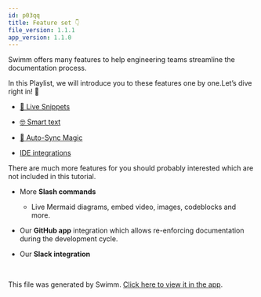 ```yaml
---
id: p03qq
title: Feature set 👇
file_version: 1.1.1
app_version: 1.1.0
---
```


Swimm offers many features to help engineering teams streamline the documentation process.

In this Playlist, we will introduce you to these features one by one.Let’s dive right in! 🌊

*   [👀 Live Snippets](live-snippets.mio0y.sw.md)
    
*   [🤓 Smart text](smart-text.fpz6g.sw.md)
    
*   [🦄 Auto-Sync Magic ](auto-sync-magic.jyomo.sw.md)
    
*   [IDE integrations](ide-integrations.o5dcr.sw.md)
    

There are much more features for you should probably interested which are not included in this tutorial.

*   More **Slash commands**
    
    *   Live Mermaid diagrams, embed video, images, codeblocks and more.
        
*   Our **GitHub app** integration which allows re-enforcing documentation during the development cycle.
    
*   Our **Slack integration**

<br/>

This file was generated by Swimm. [Click here to view it in the app](https://swimm-web-app.web.app/repos/Z2l0aHViJTNBJTNBdG9kbyUzQSUzQVlvc3NpU2FhZGk=/docs/p03qq).

